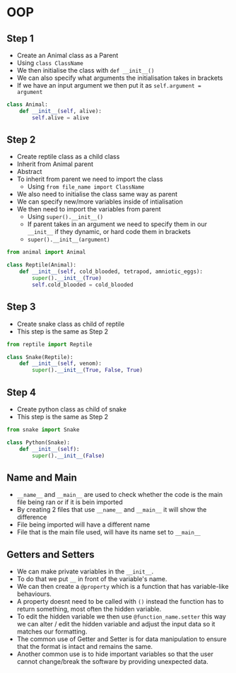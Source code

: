# OOP

## Step 1

- Create an Animal class as a Parent
- Using `class ClassName`
- We then initialise the class with `def __init__()`
- We can also specify what arguments the initialisation takes in brackets
- If we have an input argument we then put it as `self.argument = argument`

```python
class Animal:
    def __init__(self, alive):
        self.alive = alive
```

## Step 2

- Create reptile class as a child class
- Inherit from Animal parent
- Abstract
- To inherit from parent we need to import the class
  - Using `from file_name import ClassName`
- We also need to initialise the class same way as parent
- We can specify new/more variables inside of intialisation
- We then need to import the variables from parent
  - Using `super().__init__()`
  - If parent takes in an argument we need to specify them in our `__init__` if they dynamic, or hard code them in brackets
  - `super().__init__(argument)`

```python
from animal import Animal

class Reptile(Animal):
    def __init__(self, cold_blooded, tetrapod, amniotic_eggs):
        super().__init__(True)
        self.cold_blooded = cold_blooded
```

## Step 3

- Create snake class as child of reptile
- This step is the same as Step 2

```python
from reptile import Reptile

class Snake(Reptile):
    def __init__(self, venom):
        super().__init__(True, False, True)
```

## Step 4

- Create python class as child of snake
- This step is the same as Step 2

```python
from snake import Snake

class Python(Snake):
    def __init__(self):
        super().__init__(False)
```

## Name and Main

- `__name__` and `__main__` are used to check whether the code is the main file being ran or if it is bein imported
- By creating 2 files that use `__name__` and `__main__` it will show the difference
- File being imported will have a different name
- File that is the main file used, will have its name set to `__main__`

## Getters and Setters

- We can make private variables in the `__init__`.
- To do that we put `__` in front of the variable's name.
- We can then create a `@property` which is a function that has variable-like behaviours.
- A property doesnt need to be called with `()` instead the function has to return something, most often the hidden variable.
- To edit the hidden variable we then use `@function_name.setter` this way we can alter / edit the hidden variable and adjust the input data so it matches our formatting.
- The common use of Getter and Setter is for data manipulation to ensure that the format is intact and remains the same.
- Another common use is to hide important variables so that the user cannot change/break the software by providing unexpected data.
